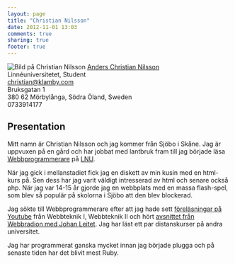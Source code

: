 ```yaml
---
layout: page
title: "Christian Nilsson"
date: 2012-11-01 13:03
comments: true
sharing: true
footer: true
---
```


<div id="hcard-Christian-Anders-Nilsson" class="vcard">
 <img src="http://www.gravatar.com/avatar/9111d52badda5eb1be20947fe3a49d79?s=120" alt="Bild på Christian Nilsson" class="photo"/>
 <a class="url fn n" href="http://www.klamby.com"><span class="additional-name">Anders</span> <span class="given-name">Christian</span> <span class="family-name">Nilsson</span></a> 
 <div><span class="org">Linnéuniversitetet</span>, <span class="role">Student</span></div>
 <a class="email" href="mailto:christian@klamby.com">christian@klamby.com</a>

 <div class="adr">
  <div class="street-address">Bruksgatan 1</div>
  <span class="postal-code">380 62</span> 
  <span class="locality">Mörbylånga</span>, 
  <span class="region">Södra Öland</span>, 
  <span class="country-name">Sweden</span>
 </div>
 <div class="tel">0733914177</div>
</div>

## Presentation

Mitt namn är Christian Nilsson och jag kommer från Sjöbo i Skåne. Jag är uppvuxen på en gård och har jobbat med lantbruk fram till jag började läsa [Webbprogrammerare](http://www.webbprogrammerare.se/) på [LNU](http://www.lnu.se/). 

När jag gick i mellanstadiet fick jag en diskett av min kusin med en html-kurs på. Sen dess har jag varit väldigt intresserad av html och senare också php. När jag var 14-15 år gjorde jag en webbplats med en massa flash-spel, som blev så populär på skolorna i Sjöbo att den blev blockerad.

Jag sökte till Webbprogrammerare efter att jag hade sett [föreläsningar på Youtube](http://www.youtube.com/user/leitet) från Webbteknik I, Webbteknik II och hört [avsnittet från Webbradion med Johan Leitet](http://webbradion.net/avsnitt/38). Jag har läst ett par distanskurser på andra universitet.

Jag har programmerat ganska mycket innan jag började plugga och på senaste tiden har det blivit mest Ruby.
